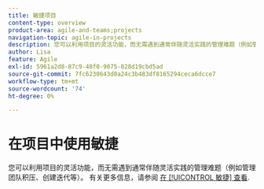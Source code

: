 ```yaml
---
title: 敏捷项目
content-type: overview
product-area: agile-and-teams;projects
navigation-topic: agile-in-projects
description: 您可以利用项目的灵活功能，而无需遇到通常伴随灵活实践的管理难题（例如管理团队积压、创建迭代等）。
author: Lisa
feature: Agile
exl-id: 5961a2d8-87c9-48f0-9075-828d19cbd5ad
source-git-commit: 7fc6230643d0a24c3b483df8165294ceca6dcce7
workflow-type: tm+mt
source-wordcount: '74'
ht-degree: 0%

---
```


# 在项目中使用敏捷

您可以利用项目的灵活功能，而无需遇到通常伴随灵活实践的管理难题（例如管理团队积压、创建迭代等）。 有关更多信息，请参阅 [在 [!UICONTROL 敏捷] 查看](../../manage-work/projects/manage-projects/manage-projects-in-agile-view.md).

